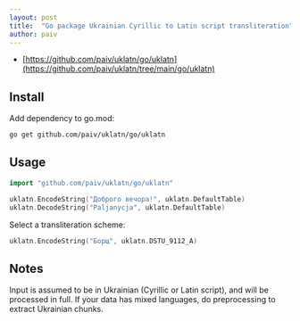 ```yaml
---
layout: post
title:  "Go package Ukrainian Cyrillic to Latin script transliteration"
author: paiv
---
```


- [https://github.com/paiv/uklatn/go/uklatn](https://github.com/paiv/uklatn/tree/main/go/uklatn)


Install
--

Add dependency to go.mod:
```sh
go get github.com/paiv/uklatn/go/uklatn
```


Usage
--

```go
import "github.com/paiv/uklatn/go/uklatn"

uklatn.EncodeString("Доброго вечора!", uklatn.DefaultTable)
uklatn.DecodeString("Paljanycja", uklatn.DefaultTable)
```

Select a transliteration scheme:
```go
uklatn.EncodeString("Борщ", uklatn.DSTU_9112_A)
```


Notes
--
Input is assumed to be in Ukrainian (Cyrillic or Latin script), and will be processed in full.
If your data has mixed languages, do preprocessing to extract Ukrainian chunks.

